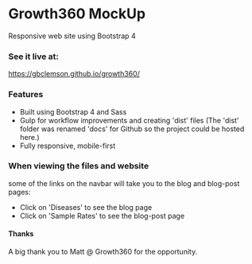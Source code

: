 # Growth360 MockUp
Responsive web site using Bootstrap 4

### See it live at: ###
https://gbclemson.github.io/growth360/

### Features ###
* Built using Bootstrap 4 and Sass
* Gulp for workflow improvements and creating 'dist' files (The 'dist' folder was renamed 'docs' for Github so the project could be hosted here.)
* Fully responsive, mobile-first

### When viewing the files and website ###
some of the links on the navbar will take you to the blog and blog-post pages:
* Click on 'Diseases' to see the blog page
* Click on 'Sample Rates' to see the blog-post page

#### Thanks ####
A big thank you to Matt @ Growth360 for the opportunity.
